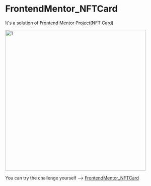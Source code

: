 # FrontendMentor_NFTCard


It's a solution of Frontend Mentor Project(NFT Card)

<img width="446" alt="1" src="https://user-images.githubusercontent.com/111309350/225393436-d93b0cda-595f-4c9d-8c1e-9258b10603dc.png">


You can try the challenge yourself --> [FrontendMentor_NFTCard](https://www.frontendmentor.io/challenges/interactive-rating-component-koxpeBUmI)





